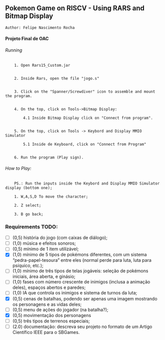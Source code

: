 

## Pokemon Game on RISCV - Using RARS and Bitmap Display

    Author: Felipe Nascimento Rocha



#### Projeto Final de OAC


###### Running

        1. Open Rars15_Custom.jar


        2. Inside Rars, open the file "jogo.s"


        3. Click on the "Spanner/Screwdiver" icon to assemble and mount the program.


        4. On the top, click on Tools->Bitmap Display:

            4.1 Inside Bitmap Display click on "Connect from program".


        5. On the top, click on Tools -> Keybord and Display MMIO Simulator

            5.1 Inside de Keyboard, click on "Connect from Program"
        

        6. Run the program (Play sign).


###### How to Play:

        PS.: Run the inputs inside the Keybord and Display MMIO Simulator display (bottom one);

        1. W,A,S,D To move the character;

        2. Z select;

        3. B go back;

### Requirements TODO:

- [ ]   (0,5) história do jogo (com caixas de diálogo);
- [ ]   (1,0) música e efeitos sonoros;
- [ ]   (0,5) mínimo de 1 item utilizável;
- [x]   (1,0) mínimo de 5 tipos de pokémons diferentes, com um sistema “pedra-papel-tesoura” entre eles (normal perde
para luta, luta para psíquico, etc.);
- [ ]   (1,0) mínimo de três tipos de telas jogáveis: seleção de pokémons iniciais, área aberta, e ginásio;
- [ ]   (1,0) fases com número crescente de inimigos (inclusa a animação deles), espaços abertos e paredes;
- [ ]   (1,0) IA que controla os inimigos e sistema de turnos da luta;
- [x]   (0,5) cenas de batalhas, podendo ser apenas uma imagem mostrando os personagens e as vidas deles;
- [ ]   (0,5) menu de ações do jogador (na batalha?);
- [x]   (0,5) movimentação dos personagens
- [ ]   (0,5) três tipos de terrenos especiais;
- [ ]   (2.0) documentação: descreva seu projeto no formato de um Artigo Científico IEEE para o SBGames.
